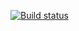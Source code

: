 [![Build status](https://ci.appveyor.com/api/projects/status/if1njwre2we014wg?svg=true)](https://ci.appveyor.com/project/aleks903/ajs-7-hw-10-1)